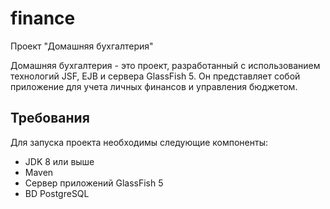 # finance
Проект "Домашняя бухгалтерия"

Домашняя бухгалтерия - это проект, разработанный с использованием технологий JSF, EJB и сервера GlassFish 5. 
Он представляет собой приложение для учета личных финансов и управления бюджетом.

## Требования

Для запуска проекта необходимы следующие компоненты:

- JDK 8 или выше
- Maven
- Сервер приложений GlassFish 5
- BD PostgreSQL
